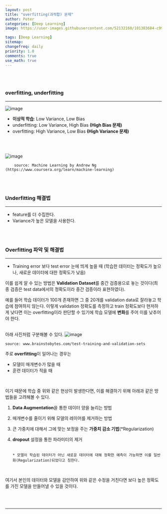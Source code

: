 ```yaml
---
layout: post
title: "overfitting(과적합) 문제"
author: Peter
categories: [Deep Learning]
image: https://user-images.githubusercontent.com/52132160/101383684-c9979280-38fc-11eb-89a8-d06689c97408.png

tags: [Deep Learning]
sitemap:
changefreq: daily
priority: 1.0
comments: true
use_math: true
---
```


<br>
<br>

### overfitting, underfitting

---

![image](https://user-images.githubusercontent.com/52132160/101383851-06638980-38fd-11eb-8998-6743ac34f34c.png)

- **이상적 학습**: Low Variance, Low Bias
- underfitting: Low Variance, High Bias **(High Bias 문제)**
- overfitting: High Variance, Low Bias **(High Variance 문제)**

<br>
<br>

![image](https://user-images.githubusercontent.com/52132160/103076933-2770ed80-4612-11eb-90e8-0427d490a58c.png)

        source: Machine Learning by Andrew Ng (https://www.coursera.org/learn/machine-learning)

<br>
<br>

### Underfitting 해결법

---

- feature를 더 수집한다.
- Variance가 높은 모델을 사용한다.

<br>
<br>

### Overfitting 파악 및 해결법

---

- Training error 보다 test error 눈에 띄게 높을 때 (학습한 데이터는 정확도가 높으나, 새로운 데이터에 대한 정확도가 낮음)

이를 쉽게 알 수 있는 방법은 **Validation Dataset**를 중간 검증용으로 놓는 것이다(최종 검증은 test data에서의 정확도이라 중간 검증이라 표현하였다).

예를 들어 학습 데이터가 100개 존재하면 그 중 20개를 validation data로 잘라놓고 학습에 참여하지 않는다. 이렇게 validation 정확도를 측정하고 train 정확도보다 현저하게 낮다면 이는 overfitting이라 판단할 수 있기에 학습 모델에 **변화**를 주어 이를 낮추어야 한다.
<br>
<br>

아래 사진처럼 구분해볼 수 있다.
![image](https://www.brainstobytes.com/content/images/2020/01/Sets-1.png)

    source: www.brainstobytes.com/test-training-and-validation-sets

주로 **overfitting**이 일어나는 경우는

- 모델이 매개변수가 많을 때
- 훈련 데이터가 적을 때

<br>

이기 때문에 학습 중 위와 같은 현상이 발생한다면, 이를 해결하기 위해 아래과 같은 방법들을 고려해볼 수 있다.

1.  **Data Augmentation**을 통한 데이터 양을 늘리는 방법
2.  매개변수를 줄이기 위해 모델의 레이어를 제거하는 방법
3.  큰 가중치에 대해서 그에 맞는 보정을 주는 **가중치 감소 기법**(\*Regularization)
4.  **dropout** 설정을 통한 파라미터의 제거
    <br>
    <br>

        * 모델이 학습된 데이터가 아닌 새로운 데이터에 대해 정확한 예측이 가능하면 이를 일반화(Regularization)되었다고 칭한다.

   <br>

여기서 본인의 데이터와 모델을 감안하여 위와 같은 수정을 거친다면 보다 높은 정확도를 가진 모델을 만들어낼 수 있을 것이다.

<br>
<br>

---
